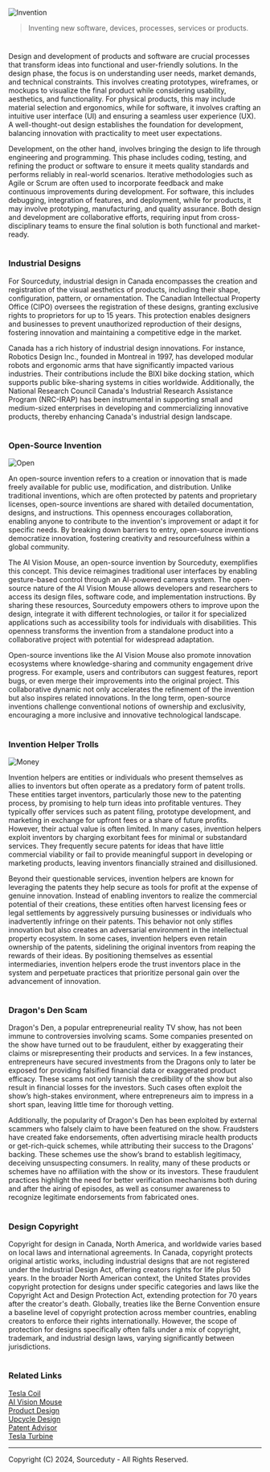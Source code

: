 ![Invention](https://github.com/user-attachments/assets/f9de83c8-4c52-4ecc-8749-cdce877a2c8b)

> Inventing new software, devices, processes, services or products.
#

Design and development of products and software are crucial processes that transform ideas into functional and user-friendly solutions. In the design phase, the focus is on understanding user needs, market demands, and technical constraints. This involves creating prototypes, wireframes, or mockups to visualize the final product while considering usability, aesthetics, and functionality. For physical products, this may include material selection and ergonomics, while for software, it involves crafting an intuitive user interface (UI) and ensuring a seamless user experience (UX). A well-thought-out design establishes the foundation for development, balancing innovation with practicality to meet user expectations.

Development, on the other hand, involves bringing the design to life through engineering and programming. This phase includes coding, testing, and refining the product or software to ensure it meets quality standards and performs reliably in real-world scenarios. Iterative methodologies such as Agile or Scrum are often used to incorporate feedback and make continuous improvements during development. For software, this includes debugging, integration of features, and deployment, while for products, it may involve prototyping, manufacturing, and quality assurance. Both design and development are collaborative efforts, requiring input from cross-disciplinary teams to ensure the final solution is both functional and market-ready.

#
### Industrial Designs

For Sourceduty, industrial design in Canada encompasses the creation and registration of the visual aesthetics of products, including their shape, configuration, pattern, or ornamentation. The Canadian Intellectual Property Office (CIPO) oversees the registration of these designs, granting exclusive rights to proprietors for up to 15 years. This protection enables designers and businesses to prevent unauthorized reproduction of their designs, fostering innovation and maintaining a competitive edge in the market.

Canada has a rich history of industrial design innovations. For instance, Robotics Design Inc., founded in Montreal in 1997, has developed modular robots and ergonomic arms that have significantly impacted various industries. Their contributions include the BIXI bike docking station, which supports public bike-sharing systems in cities worldwide. Additionally, the National Research Council Canada's Industrial Research Assistance Program (NRC-IRAP) has been instrumental in supporting small and medium-sized enterprises in developing and commercializing innovative products, thereby enhancing Canada's industrial design landscape.

#
### Open-Source Invention

![Open](https://github.com/user-attachments/assets/7f07951a-7b71-4696-b623-c67f9c4980da)

An open-source invention refers to a creation or innovation that is made freely available for public use, modification, and distribution. Unlike traditional inventions, which are often protected by patents and proprietary licenses, open-source inventions are shared with detailed documentation, designs, and instructions. This openness encourages collaboration, enabling anyone to contribute to the invention's improvement or adapt it for specific needs. By breaking down barriers to entry, open-source inventions democratize innovation, fostering creativity and resourcefulness within a global community.

The AI Vision Mouse, an open-source invention by Sourceduty, exemplifies this concept. This device reimagines traditional user interfaces by enabling gesture-based control through an AI-powered camera system. The open-source nature of the AI Vision Mouse allows developers and researchers to access its design files, software code, and implementation instructions. By sharing these resources, Sourceduty empowers others to improve upon the design, integrate it with different technologies, or tailor it for specialized applications such as accessibility tools for individuals with disabilities. This openness transforms the invention from a standalone product into a collaborative project with potential for widespread adaptation.

Open-source inventions like the AI Vision Mouse also promote innovation ecosystems where knowledge-sharing and community engagement drive progress. For example, users and contributors can suggest features, report bugs, or even merge their improvements into the original project. This collaborative dynamic not only accelerates the refinement of the invention but also inspires related innovations. In the long term, open-source inventions challenge conventional notions of ownership and exclusivity, encouraging a more inclusive and innovative technological landscape.

#
### Invention Helper Trolls

![Money](https://github.com/user-attachments/assets/f91e6226-981c-44ab-95d9-861fe9d7b0b8)

Invention helpers are entities or individuals who present themselves as allies to inventors but often operate as a predatory form of patent trolls. These entities target inventors, particularly those new to the patenting process, by promising to help turn ideas into profitable ventures. They typically offer services such as patent filing, prototype development, and marketing in exchange for upfront fees or a share of future profits. However, their actual value is often limited. In many cases, invention helpers exploit inventors by charging exorbitant fees for minimal or substandard services. They frequently secure patents for ideas that have little commercial viability or fail to provide meaningful support in developing or marketing products, leaving inventors financially strained and disillusioned.

Beyond their questionable services, invention helpers are known for leveraging the patents they help secure as tools for profit at the expense of genuine innovation. Instead of enabling inventors to realize the commercial potential of their creations, these entities often harvest licensing fees or legal settlements by aggressively pursuing businesses or individuals who inadvertently infringe on their patents. This behavior not only stifles innovation but also creates an adversarial environment in the intellectual property ecosystem. In some cases, invention helpers even retain ownership of the patents, sidelining the original inventors from reaping the rewards of their ideas. By positioning themselves as essential intermediaries, invention helpers erode the trust inventors place in the system and perpetuate practices that prioritize personal gain over the advancement of innovation.

#
### Dragon's Den Scam

Dragon's Den, a popular entrepreneurial reality TV show, has not been immune to controversies involving scams. Some companies presented on the show have turned out to be fraudulent, either by exaggerating their claims or misrepresenting their products and services. In a few instances, entrepreneurs have secured investments from the Dragons only to later be exposed for providing falsified financial data or exaggerated product efficacy. These scams not only tarnish the credibility of the show but also result in financial losses for the investors. Such cases often exploit the show’s high-stakes environment, where entrepreneurs aim to impress in a short span, leaving little time for thorough vetting.

Additionally, the popularity of Dragon's Den has been exploited by external scammers who falsely claim to have been featured on the show. Fraudsters have created fake endorsements, often advertising miracle health products or get-rich-quick schemes, while attributing their success to the Dragons' backing. These schemes use the show’s brand to establish legitimacy, deceiving unsuspecting consumers. In reality, many of these products or schemes have no affiliation with the show or its investors. These fraudulent practices highlight the need for better verification mechanisms both during and after the airing of episodes, as well as consumer awareness to recognize legitimate endorsements from fabricated ones.

#
### Design Copyright

Copyright for design in Canada, North America, and worldwide varies based on local laws and international agreements. In Canada, copyright protects original artistic works, including industrial designs that are not registered under the Industrial Design Act, offering creators rights for life plus 50 years. In the broader North American context, the United States provides copyright protection for designs under specific categories and laws like the Copyright Act and Design Protection Act, extending protection for 70 years after the creator's death. Globally, treaties like the Berne Convention ensure a baseline level of copyright protection across member countries, enabling creators to enforce their rights internationally. However, the scope of protection for designs specifically often falls under a mix of copyright, trademark, and industrial design laws, varying significantly between jurisdictions.

#
### Related Links

[Tesla Coil](https://github.com/sourceduty/Tesla_Coil)
<br>
[AI Vision Mouse](https://github.com/sourceduty/AI_Vision_Mouse)
<br>
[Product Design](https://github.com/sourceduty/Product_Design)
<br>
[Upcycle Design](https://github.com/sourceduty/Upcycle_Design)
<br>
[Patent Advisor](https://github.com/sourceduty/Patent_Advisor)
<br>
[Tesla Turbine](https://github.com/sourceduty/Tesla_Turbine)

***
Copyright (C) 2024, Sourceduty - All Rights Reserved.
